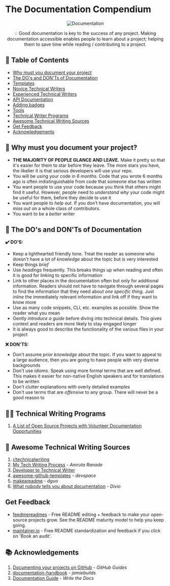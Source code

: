# The Documentation Compendium
<div align = "center">
  
  ![Documentation](https://i.imgur.com/rSyq3MW.png)
  
  <p align = "center">💡 Good documentation is key to the success of any project. Making documentation accessible enables people to learn about a project; helping them to save time while reading / contributing to a project.</p>

</div>

## 📝 Table of Contents
+ [Why must you document your project](#why_document)
+ [The DO's and DON'Ts of Documentation](#dos_and_donts)
+ [Templates](https://github.com/kylelobo/The-Documentation-Compendium/tree/master/Templates)
+ [Novice Technical Writers](https://www.writethedocs.org/guide/#new-to-caring-about-documentation)
+ [Experienced Technical Writers](https://www.writethedocs.org/guide/#experienced-documentarian)
+ [API Documentation](https://www.writethedocs.org/guide/#api-documentation)
+ [Adding badges](https://github.com/badges/shields/blob/master/README.md#examples)
+ [Tools](https://www.writethedocs.org/guide/#tools-of-the-trade)
+ [Technical Writer Programs](#programs)
+ [Awesome Technical Writing Sources](#sources)
+ [Get Feedback](#feedback)
+ [Acknowledgements](#acknowledgements)

## 🤔 Why must you document your project? <a name = "why_document"></a>
+ **THE MAJORITY OF PEOPLE GLANCE AND LEAVE.** Make it pretty so that it's easier for them to star before they leave. The more stars you have, the likelier it is that serious developers will use your repo.
+ You will be using your code in _6 months_. Code that you wrote 6 months ago is often indistinguishable from code that someone else has written
+ You want people to use your code because you think that others might find it useful. However, people need to _understand why_ your code might be useful for them, before they decide to use it
+ You want people to _help out_. If you don’t have documentation, you will _miss out_ on a whole class of contributors.
+ You want to be a _better_ writer

## 🚦 The DO's and DON'Ts of Documentation<a name = "dos_and_donts"></a>
**✔️ DO'S:**
+ Keep a lighthearted friendly tone. Treat the reader as someone who doesn't have a lot of _knowledge_ about the topic but is very interested
+ Keep things _brief_
+ Use _headings_ frequently. This breaks things up when reading and often it is good for linking to specific information
+ Link to other places in the documentation often but only for additional information. Readers should not have to navigate through several pages to find the information that they need about _one specific thing_. Just _inline_ the immediately relevant information and link off if they want to know more
+ Use as many code snippets, CLI, etc. examples as possible. Show the reader what you mean
+ Gently _introduce a guide_ before diving into technical details. This gives context and readers are more likely to stay engaged longer
+ It is always good to describe the functionality of the various files in your project

**❌ DON'TS:**
+ Don't assume _prior knowledge_ about the topic. If you want to appeal to a large audience, then you are going to have people with very diverse backgrounds
+ Don't use _idioms_. Speak using more formal terms that are well defined. This makes it easier for non-native English speakers and for translations to be written
+ Don't clutter explanations with overly detailed examples
+ Don't use terms that are _offensive_ to any group. There will never be a good reason to

##  👨‍💻 Technical Writing Programs <a name = "programs"></a>
1. [A List of Open Source Projects with Volunteer Documentation Opportunities](https://www.reddit.com/r/technicalwriting/comments/800a9a/a_list_of_open_source_projects_with_volunteer/)

## 🎉 Awesome Technical Writing Sources <a name = "sources"></a>
1. [r/technicalwriting](https://www.reddit.com/r/technicalwriting/)
2. [My Tech Writing Process](https://amrutaranade.com/2018/03/07/my-writing-process/) - _Amruta Ranade_
3. [Developer to Technical Writer](https://www.reddit.com/r/technicalwriting/comments/a1x6c8/)
4. [awesome-github-templates](https://github.com/devspace/awesome-github-templates) - _devspace_
5. [makeareadme](https://www.makeareadme.com/) - _dguo_
6. [What nobody tells you about documentation](https://www.divio.com/blog/documentation/) - _Divio_

## Get Feedback <a name = "feedback"></a>
- [feedmereadmes](https://github.com/LappleApple/feedmereadmes) - Free README editing + feedback to make your open-source projects grow. See the README maturity model to help you keep going.
- [maintainer.io](https://maintainer.io/) - Free README standardization and feedback if you click on 'Book an audit'.

## 📚 Acknowledgements <a name = "acknowledgements"></a>
1. [Documenting your projects on GitHub](https://guides.github.com/features/wikis/) - _GitHub Guides_
2. [documentation-handbook](https://github.com/jamiebuilds/documentation-handbook) - _jamiebuilds_
3. [Documentation Guide](https://www.writethedocs.org/guide/) - _Write the Docs_
